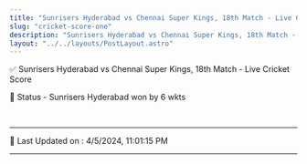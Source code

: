 ```yaml
---
title: "Sunrisers Hyderabad vs Chennai Super Kings, 18th Match - Live Cricket Score"
slug: "cricket-score-one"
description: "Sunrisers Hyderabad vs Chennai Super Kings, 18th Match - Live Cricket Score - Sunrisers Hyderabad won by 6 wkts."
layout: "../../layouts/PostLayout.astro"
--- 
```


✅ Sunrisers Hyderabad vs Chennai Super Kings, 18th Match - Live Cricket Score

📑 Status - Sunrisers Hyderabad won by 6 wkts

<br />

***

📝 Last Updated on : 4/5/2024, 11:01:15 PM

***

